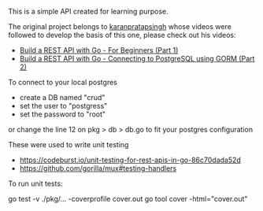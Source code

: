 This is a simple API created for learning purpose.

The original project belongs to [karanpratapsingh](https://github.com/karanpratapsingh) whose videos were followed to develop the basis of this one, please check out his videos:

- [Build a REST API with Go - For Beginners (Part 1)](https://www.youtube.com/watch?v=bFYZrEuEDLE&t=0s&ab_channel=Karan)
- [Build a REST API with Go - Connecting to PostgreSQL using GORM (Part 2)](https://www.youtube.com/watch?v=Yk5ZjKq4qDQ&ab_channel=Karan)

To connect to your local postgres

- create a DB named "crud"
- set the user to "postgress"
- set the password to "root"

or change the line 12 on pkg > db > db.go to fit your postgres configuration

These were used to write unit testing

- https://codeburst.io/unit-testing-for-rest-apis-in-go-86c70dada52d
- https://github.com/gorilla/mux#testing-handlers

To run unit tests:

go test -v ./pkg/... -coverprofile cover.out
go tool cover -html="cover.out"
